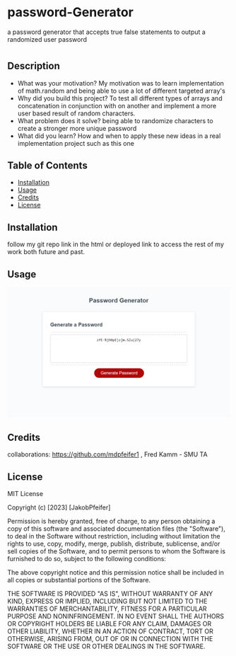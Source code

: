 # password-Generator
a password generator that accepts true false statements to output a randomized user password

# <user based interaction password generator>

## Description



- What was your motivation?
My motivation was to learn implementation of math.random and being able to use a lot of different targeted array's
- Why did you build this project?
To test all different types of arrays and concatenation in conjunction with on another and implement a more user based result of random characters.
- What problem does it solve?
 being able to randomize characters to create a stronger more unique password
- What did you learn?
How and when to apply these new ideas in a real implementation project such as this one
## Table of Contents 



- [Installation](#installation)
- [Usage](#usage)
- [Credits](#credits)
- [License](#license)

## Installation

follow my git repo link in the html or deployed link to access the rest of my work both future and past.

## Usage



   ![completed project](<./images/127.0.0.1_5500_index.html.png>)

## Credits

collaborations: https://github.com/mdpfeifer1 , Fred Kamm - SMU TA 


## License

MIT License

Copyright (c) [2023] [JakobPfeifer]

Permission is hereby granted, free of charge, to any person obtaining a copy
of this software and associated documentation files (the "Software"), to deal
in the Software without restriction, including without limitation the rights
to use, copy, modify, merge, publish, distribute, sublicense, and/or sell
copies of the Software, and to permit persons to whom the Software is
furnished to do so, subject to the following conditions:

The above copyright notice and this permission notice shall be included in all
copies or substantial portions of the Software.

THE SOFTWARE IS PROVIDED "AS IS", WITHOUT WARRANTY OF ANY KIND, EXPRESS OR
IMPLIED, INCLUDING BUT NOT LIMITED TO THE WARRANTIES OF MERCHANTABILITY,
FITNESS FOR A PARTICULAR PURPOSE AND NONINFRINGEMENT. IN NO EVENT SHALL THE
AUTHORS OR COPYRIGHT HOLDERS BE LIABLE FOR ANY CLAIM, DAMAGES OR OTHER
LIABILITY, WHETHER IN AN ACTION OF CONTRACT, TORT OR OTHERWISE, ARISING FROM,
OUT OF OR IN CONNECTION WITH THE SOFTWARE OR THE USE OR OTHER DEALINGS IN THE
SOFTWARE.
